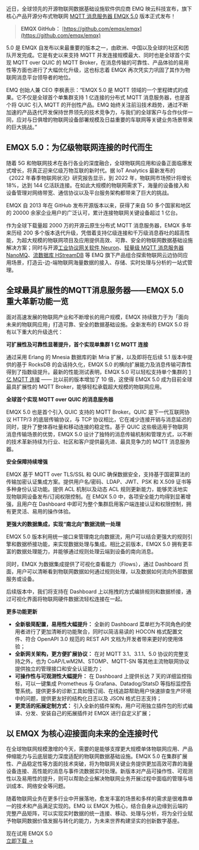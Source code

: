 近日，全球领先的开源物联网数据基础设施软件供应商 EMQ 映云科技宣布，旗下核心产品开源分布式物联网 [MQTT 消息服务器 EMQX 5.0](https://www.emqx.io/zh) 版本正式发布！

> **EMQX GitHub：**
> [https://github.com/emqx/emqx](https://github.com/emqx/emqx)

5.0 是 EMQX 自发布以来最重要的版本之一，由欧洲、中国以及全球的社区和团队开发完成。它是有史以来支持 MQTT 并发连接规模最大、同时也是全球首个实现 MQTT over QUIC 的 MQTT Broker，在消息传输的可靠性、产品体验的易用性等方面也进行了大幅优化升级，这也标志着 EMQX 再次凭实力巩固了其作为物联网消息平台领导者的地位。

EMQ 创始人兼 CEO 李枫表示：“EMQX 5.0 是 MQTT 领域的一个里程碑式的成果。它不仅是全球首个单集群支持 1 亿连接的分布式 MQTT 消息服务器，也是首个将 QUIC 引入 MQTT 的开创性产品。EMQ 始终关注前沿技术趋势，通过不断加速的产品迭代开发保持世界领先的技术竞争力，与我们的全球客户与合作伙伴一同，应对与日俱增的物联网设备部署规模及日益重要的车联网等关键业务场景带来的巨大挑战。”


## EMQX 5.0：为亿级物联网连接的时代而生

随着 5G 和物联网技术在各行各业的深度融合，全球物联网应用和设备正面临爆发式增长，将真正迎来亿级万物互联的新时代。据 IoT Analytics 最新发布的《2022 年春季物联网状况》研究报告显示，到 2022 年，物联网市场预计将增长 18%，达到 144 亿活跃连接。在如此大规模的物联网需求下，海量的设备接入和设备管理对网络带宽、通信协议以及平台服务架构都带来了巨大的挑战。

EMQX 自 2013 年在 GitHub 发布开源版本以来，获得了来自 50 多个国家和地区的 20000 余家企业用户的广泛认可，累计连接物联网关键设备超过 1 亿台。

作为全球下载量超 2000 万的开源云原生分布式 MQTT 消息服务器，EMQX 多年来历经 200 多个版本迭代升级，凭借着支持亿级连接和千万级消息吞吐的超高性能，为超大规模的物联网项目及应用提供高效、可靠、安全的物联网数据基础设施解决方案；同时与开源[工业协议网关软件 Neuron](https://www.emqx.com/zh/products/neuronex)、[轻量级 MQTT 消息服务器 NanoMQ](https://www.emqx.com/zh/products/nanomq)、[流数据库 HStreamDB](https://hstream.io/zh) 等 EMQ 旗下产品组合探索物联网云边协同应用场景，打造云-边-端物联网海量数据的接入、存储、实时处理与分析的一站式管理。



## 全球最具扩展性的MQTT消息服务器——EMQX 5.0 重大革新功能一览

面对高速发展的物联网产业和不断增长的用户规模，EMQX 持续致力于为「面向未来的物联网应用」打造可靠、安全的数据基础设施。全新发布的 EMQX 5.0 将有以下重大的升级迭代：

**可扩展性及可靠性显著提升，首个实现单集群 1 亿 MQTT 连接** 

通过采用 Erlang 的 Mnesia 数据库的新 Mria 扩展，以及即将在后续 5.1 版本中提供的基于 RocksDB 的会话持久化，EMQX 5.0 的横向扩展能力及消息传输可靠性得到了指数级提升。最新的性能测试表明，EMQX 5.0 可以轻松支持单个集群的 [1 亿 MQTT 连接](https://www.emqx.com/zh/blog/reaching-100m-mqtt-connections-with-emqx-5-0) —— 比以前的版本增加了 10 倍，这使得 EMQX 5.0 成为目前全球最具扩展性的 MQTT Broker，能够轻松承载超大规模的物联网应用。

**全球首个实现 MQTT over QUIC 的消息服务器**

EMQX 5.0 也是首个引入 QUIC 支持的 MQTT Broker。QUIC 是下一代互联网协议 HTTP/3 的底层传输协议，与 TCP 协议相比，它在减少连接开销与消息延迟的同时，提升了整体吞吐量和移动连接的稳定性。基于 QUIC 这些极适用于物联网消息传输场景的优势，EMQX 5.0 设计了独特的消息传输机制和管理方式，以不断的技术革新持续为行业、社区和客户提供最先进、最具竞争力的 MQTT 消息服务器。

**安全保障持续增强**

EMQX 基于 MQTT over TLS/SSL 和 QUIC 确保数据安全，支持基于国密算法的传输加密认证集成方案。提供用户名/密码、LDAP、JWT、PSK 和 X.509 证书等多种身份认证功能。提供 ACL 机制以及动态 ACL 规则更新能力，能够灵活地实现物联网设备发布/订阅权限控制。在 EMQX 5.0 中，各项安全能力均得到显著增强，且用户在 Dashboard 中即可为整个集群启用客户端连接认证和权限控制，拥有更灵活、易用的操作体验。

**更强大的数据集成，实现“南北向”数据流统一处理**

EMQX 5.0 版本利用统一接口来管理南北向数据流，用户可以结合更强大的规则引擎和数据桥接功能，来实现数据处理与集成。相比之前版本，EMQX 5.0 拥有更丰富的数据处理能力，并能够通过规则处理云端到设备的南向消息。

同时，EMQX 为数据集成提供了可视化查看能力（Flows），通过 Dashboard 页面，用户可以清晰看到物联网数据如何通过规则处理，以及数据如何流向外部数据服务或设备。

后续版本中，我们将支持在 Dashboard 上以拖拽的方式编排规则和数据桥接，通过可视化界面将物联网硬件数据流轻松连接在一起。

 **更多功能更新**

- **全新极简配置，易用性大幅提升：** 全新的 Dashboard 菜单栏为不同角色的使用者进行了更加清晰的功能聚合，同时以简洁易读的 HOCON 格式配置文件、符合 OpenAPI 3.0 规范的 REST API 文档为开发者带来更好的使用体验；
- **全新网关架构，更方便扩展协议：** 在对 MQTT 3.1、3.1.1、5.0 协议的完整支持之外，也为 CoAP/LwM2M、STOMP、MQTT-SN 等其他主流物联网协议提供独立的管理接口和安全认证能力；
- **可操作性与可观测性大幅提升：** 在 Dashboard 上提供长达 7 天的详细监控指标，可以一键集成 Prometheus 与 Grafana、Datadog/StatsD 等指标监控告警系统。提供更多的诊断工具如慢订阅、在线追踪帮助用户快速排查生产环境中的问题，提供更友好的结构化日志以及 JSON 格式日志支持；
- **更灵活的拓展定制方式：** 引入全新的插件架构，用户可用独立插件包的形式编译、分发、安装自己的拓展插件对 EMQX 进行自定义扩展；

## 以 EMQX 为核心迎接面向未来的全连接时代

在全球物联网规模激增的今天，需要的是能够支撑更大规模单体物联网应用、产品伸缩能力与云底层能力深度适配的物联网数据基础设施。EMQX 5.0 在集群扩展性、产品稳定性等方面的技术突破，将为物联网关键业务提供更加高效可靠的海量设备连接、高性能的消息与事件流数据实时处理。新版本对产品可操作性、可观测性以及易用性的提升，则可以帮助企业解决物联网业务开展过程中面临的管理与培训成本、网络安全等问题。

随着物联网业务在更多行业中开展落地，愈发丰富的场景和多样的需求是很难靠单一的技术和产品满足实现的。EMQ 以 EMQX 为核心，结合自身从边缘到云端的完整产品矩阵，可以实现实时数据的统一连接、移动、处理与分析，将为全行业赋予物联网数据价值发掘与转化的能力，为未来世界构建坚实的创新数字基座。


<section class="promotion">
    <div>
        现在试用 EMQX 5.0
    </div>
    <a href="https://www.emqx.com/zh/try?product=broker" class="button is-gradient px-5">立即下载 →</a>
</section>
